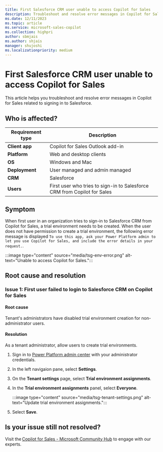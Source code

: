 ```yaml
---
title: First Salesforce CRM user unable to access Copilot for Sales
description: Troubleshoot and resolve error messages in Copilot for Sales related to signing in to Salesforce.
ms.date: 12/11/2023
ms.topic: article
ms.service: microsoft-sales-copilot
ms.collection: highpri
author: sbmjais
ms.author: shjais
manager: shujoshi
ms.localizationpriority: medium
---
```


# First Salesforce CRM user unable to access Copilot for Sales

This article helps you troubleshoot and resolve error messages in Copilot for Sales related to signing in to Salesforce.

## Who is affected?

| Requirement type |Description  |
|---------|---------|
|**Client app**     |  Copilot for Sales Outlook add-in        |
|**Platform**     | Web and desktop clients         |
|**OS**     | Windows and Mac         |
|**Deployment**     | User managed and admin managed       |
|**CRM**     | Salesforce        |
|**Users**     | First user who tries to sign-in to Salesforce CRM from Copilot for Sales   |

## Symptom

When first user in an organization tries to sign-in to Salesforce CRM from Copilot for Sales, a trial environment needs to be created. When the user does not have permission to create a trial environment, the following error message is displayed `To use this app, ask your Power Platform admin to let you use Copilot for Sales, and include the error details in your request.`.

:::image type="content" source="media/tsg-env-error.png" alt-text="Unable to access Copilot for Sales.":::

## Root cause and resolution

### Issue 1: First user failed to login to Salesforce CRM on Copilot for Sales

#### Root cause

Tenant's administrators have disabled trial environment creation for non-administrator users. 

#### Resolution

As a tenant administrator, allow users to create trial environments.

1. Sign in to [Power Platform admin center](https://admin.powerplatform.microsoft.com/) with your administrator credentials.

2. In the left navigaion pane, select **Settings**.

3. On the **Tenant settings** page, select **Trial environment assignments**.

4. In the **Trial environment assignments** panel, select **Everyone**.

    :::image type="content" source="media/tsg-tenant-settings.png" alt-text="Update trial environment assignments.":::

5. Select **Save**.

## Is your issue still not resolved?

Visit the [Copilot for Sales - Microsoft Community Hub](https://techcommunity.microsoft.com/t5/viva-sales/bd-p/VivaSales) to engage with our experts.
